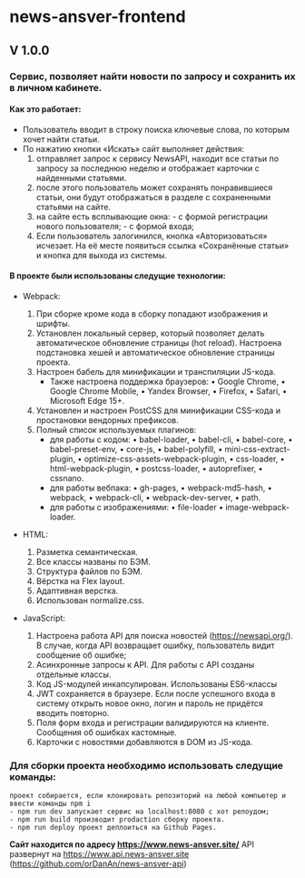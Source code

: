 # news-ansver-frontend
## V 1.0.0

### Сервис, позволяет найти новости по запросу и сохранить их в личном кабинете.

#### Как это работает: 

  - Пользователь вводит в строку поиска ключевые слова, по которым хочет найти статьи.
  - По нажатию кнопки «Искать» сайт выполняет действия:
      1. отправляет запрос к сервису NewsAPI, находит все статьи по запросу за последнюю неделю и отображает карточки с найденными статьями.
      2. после этого пользователь может сохранять понравившиеся статьи, они будут отображаться в разделе с сохраненными статьями на сайте.
      3. на сайте есть всплывающие окна:
        - с формой регистрации нового пользователя;
        - с формой входа;
      4. Если пользователь залогинился, кнопка «Авторизоваться» исчезает. На её месте появиться ссылка «Сохранённые статьи» и кнопка для выхода из системы.

#### В проекте были использованы следущие технологии:

  - Webpack: 
      1. При сборке кроме кода в сборку попадают изображения и шрифты.
      2. Установлен локальный сервер, который позволяет делать автоматическое обновление страницы (hot reload). Настроена подстановка хешей и автоматическое обновление страницы проекта.
      3. Настроен бабель для минификации и транспиляции JS-кода.
         - Также настроена поддержка браузеров:
            • Google Chrome,
            • Google Chrome Mobile,
            • Yandex Browser,
            • Firefox,
            • Safari,
            • Microsoft Edge 15+.
      4. Установлен и настроен PostCSS для минификации CSS-кода и простановки вендорных префиксов.
      5. Полный список используемых плагинов:
          - для работы с кодом:
            • babel-loader,
            • babel-cli,
            • babel-core,
            • babel-preset-env,
            • core-js,
            • babel-polyfill,
            • mini-css-extract-plugin,
            • optimize-css-assets-webpack-plugin,
            • css-loader,
            • html-webpack-plugin,
            • postcss-loader,
            • autoprefixer,
            • cssnano.
          - для работы вебпака:
            • gh-pages,
            • webpack-md5-hash,
            • webpack,
            • webpack-cli,
            • webpack-dev-server,
            • path.
          - для работы с изображениями:
            • file-loader
            • image-webpack-loader.
        
  - HTML:
      1. Разметка семантическая.
      2. Все классы названы по БЭМ.
      3. Структура файлов по БЭМ.
      4. Вёрстка на Flex layout.
      5. Адаптивная верстка.
      6. Использован normalize.сss.

  - JavaScript:
      1. Настроена работа API для поиска новостей (https://newsapi.org/). В случае, когда API возвращает ошибку, пользователь видит сообщение об ошибке;
      2. Асинхронные запросы к API. Для работы с API созданы отдельные классы.
      3. Код JS-модулей инкапсулирован. Использованы ES6-классы
      4. JWT сохраняется в браузере. Если после успешного входа в систему открыть новое окно, логин и пароль не придётся вводить повторно.
      5. Поля форм входа и регистрации валидируются на клиенте. Сообщения об ошибках кастомные.
      6. Карточки с новостями добавляются в DOM из JS-кода.


  ### Для сборки проекта необходимо использовать следущие команды:
    проект собирается, если клонировать репозиторий на любой компьютер и ввести команды npm i
    - npm run dev запускает сервис на localhost:8080 с хот релоудом;
    - npm run build производит prodaction сборку проекта.
    - npm run deploy проект деплоиться на Github Pages.
  

  **Сайт находится по адресу <https://www.news-ansver.site/>**
  API развернут на <https://www.api.news-ansver.site> (<https://github.com/orDanAn/news-ansver-api>)


  

